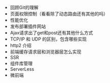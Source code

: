 - 回顾Git的理解 
- 页面权限控制（看看除了动态路由还有其他的吗）
- 性能优化
- 发布部署插件网站
- Ajax请求出了get和post还有其他什么方式
- TCP/IP 和 UDP 的区别，包含哪些实现
- http2 介绍
- 前端缓存请求层和浏览器层怎么实现
- SSR
- 组件库管理
- ServerLess
- 微前端
  
  
  
  
  
  
